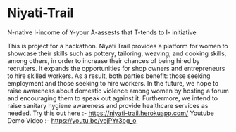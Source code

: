 # Niyati-Trail
N-native
I-income of
Y-your
A-assests that
T-tends to
I- initiative

This is project for a hackathon.
Niyati Trail provides a platform for women to showcase their skills such as pottery, tailoring, weaving, and cooking skills, among others, in order to increase their chances of being hired by recruiters. It expands the opportunities for shop owners and entrepreneurs to hire skilled workers. As a result, both parties benefit: those seeking employment and those seeking to hire workers.
In the future, we hope to raise awareness about domestic violence among women by hosting a forum and encouraging them to speak out against it. Furthermore, we intend to raise sanitary hygiene awareness and provide healthcare services as needed.
Try this out here :- https://niyati-trail.herokuapp.com/
Youtube Demo Video :- https://youtu.be/vejPYr3bg_o
